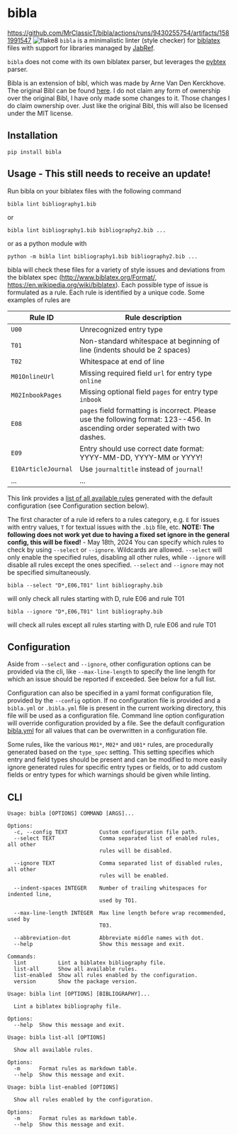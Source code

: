 # bibla
https://github.com/MrClassicT/bibla/actions/runs/9430255754/artifacts/1581991547
![flake8](https://github.com/MrClassicT/bibla/actions/workflows/github-ci.yml/flake8-results/flake8.svg)
`bibla` is a minimalistic linter (style checker) for [biblatex](http://www.biblatex.org/) files with support for libraries
managed by [JabRef](https://www.jabref.org/).

`bibla` does not come with its own biblatex parser, but leverages the [pybtex](https://pybtex.org/) parser.

Bibla is an extension of bibl, which was made by Arne Van Den Kerckhove. The original Bibl can be found [here](https://gitlab.com/arnevdk/bibl). I do not claim any form of ownership over the original Bibl, I have only made some changes to it. Those changes I do claim ownership over. Just like the original Bibl, this will also be licensed under the MIT license.

## Installation

```shell script
pip install bibla
```
## Usage - This still needs to receive an update!

Run bibla on your biblatex files with the following command
```shell script
bibla lint bibliography1.bib
```
or
```shell script
bibla lint bibliography1.bib bibliography2.bib ... 
```
or as a python module with
```shell script
python -m bibla lint bibliography1.bib bibliography2.bib ... 
```

bibla will check these files for a variety of style issues and deviations from the biblatex spec (http://www.biblatex.org/Format/, https://en.wikipedia.org/wiki/biblatex).
Each possible type of issue is formulated as a rule. Each rule is identified by a unique code. Some examples of rules are 

Rule ID|Rule description
-|-
`U00`|Unrecognized entry type
`T01`|Non-standard whitespace at beginning of line (indents should be 2 spaces)
`T02`|Whitespace at end of line
`M01OnlineUrl`|Missing required field `url` for entry type `online`
`M02InbookPages`|Missing optional field `pages` for entry type `inbook`
`E08`|`pages` field formatting is incorrect. Please use the following format: 123--456. In ascending order seperated with two dashes.
`E09`|Entry should use correct date format: YYYY-MM-DD, YYYY-MM or YYYY!
`E10ArticleJournal`|Use `journaltitle` instead of `journal`!
...|...

This link provides a [list of all available rules](https://mrclassict.github.io/bibla/rules)
generated with the default configuration (see Configuration section below).


The first character of a rule id refers to a rules category, e.g. `E` for issues with entry values, `T` for textual
issues with the `.bib` file, etc.
**NOTE: The following does not work yet due to having a fixed set ignore in the general config, this will be fixed!** - May 18th, 2024
You can specify which rules to check by using `--select` or `--ignore`. Wildcards are allowed. `--select` will only
enable the specified rules, disabling all other rules, while `--ignore` will disable all rules except the ones specified.
`--select` and `--ignore` may not be specified simultaneously.
```shell script
bibla --select "D*,E06,T01" lint bibliography.bib
```
will only check all rules starting with D, rule E06 and rule T01
```
bibla --ignore "D*,E06,T01" lint bibliography.bib
```
will check all rules except all rules starting with D, rule E06 and rule T01

## Configuration

Aside from `--select` and `--ignore`, other configuration options can be provided via the cli, like `--max-line-length`
to specify the line length for which an issue should be reported if exceeded. See below for a full list.

Configuration can also be specified in a yaml format configuration file, provided by the `--config` option.
If no configuration file is provided and a `bibla.yml` or `.bibla.yml` file is present in the current working directory,
this file will be used as a configuration file.
Command line option configuration will override configuration provided by a file.
See the default configuration [bibla.yml](https://github.com/MrClassicT/bibla/blob/master/bibla/bibla.yml) for all values that can be overwritten in a configuration file.

Some rules, like the various `M01*`, `M02*` and `U01*` rules, are procedurally generated based on the `type_spec` setting.
This setting specifies which entry and field types should be present and can be modified to more easily ignore generated
rules for specific entry types or fields, or to add custom fields or entry types for which warnings should be given
while linting.

## CLI
```shell script
Usage: bibla [OPTIONS] COMMAND [ARGS]...

Options:
  -c, --config TEXT          Custom configuration file path.
  --select TEXT              Comma separated list of enabled rules, all other
                             rules will be disabled.

  --ignore TEXT              Comma separated list of disabled rules, all other
                             rules will be enabled.

  --indent-spaces INTEGER    Number of trailing whitespaces for indented line,
                             used by TO1.

  --max-line-length INTEGER  Max line length before wrap recommended, used by
                             T03.

  --abbreviation-dot         Abbreviate middle names with dot.
  --help                     Show this message and exit.

Commands:
  lint          Lint a biblatex bibliography file.
  list-all      Show all available rules.
  list-enabled  Show all rules enabled by the configuration.
  version       Show the package version.
```
```shell script
Usage: bibla lint [OPTIONS] [BIBLIOGRAPHY]...

  Lint a biblatex bibliography file.

Options:
  --help  Show this message and exit.
```
```shell script
Usage: bibla list-all [OPTIONS]

  Show all available rules.

Options:
  -m      Format rules as markdown table.
  --help  Show this message and exit.
```
```shell script
Usage: bibla list-enabled [OPTIONS]

  Show all rules enabled by the configuration.

Options:
  -m      Format rules as markdown table.
  --help  Show this message and exit.
```
